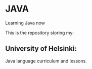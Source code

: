# JAVA
 Learning Java now

 This is the repository storing my:
 
 ## University of Helsinki:
 Java language curriculum and lessons.
